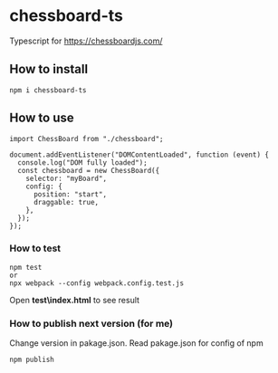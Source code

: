 # chessboard-ts

Typescript for https://chessboardjs.com/



## How to install

```
npm i chessboard-ts
```



## How to use

```
import ChessBoard from "./chessboard";

document.addEventListener("DOMContentLoaded", function (event) {
  console.log("DOM fully loaded");
  const chessboard = new ChessBoard({
    selector: "myBoard",
    config: {
      position: "start",
      draggable: true,
    },
  });
});

```



### How to test 

```
npm test
or
npx webpack --config webpack.config.test.js
```

Open **test\index.html** to see result


### How to publish next version (for me)

Change version in pakage.json. Read pakage.json for config of npm

```
npm publish
```


